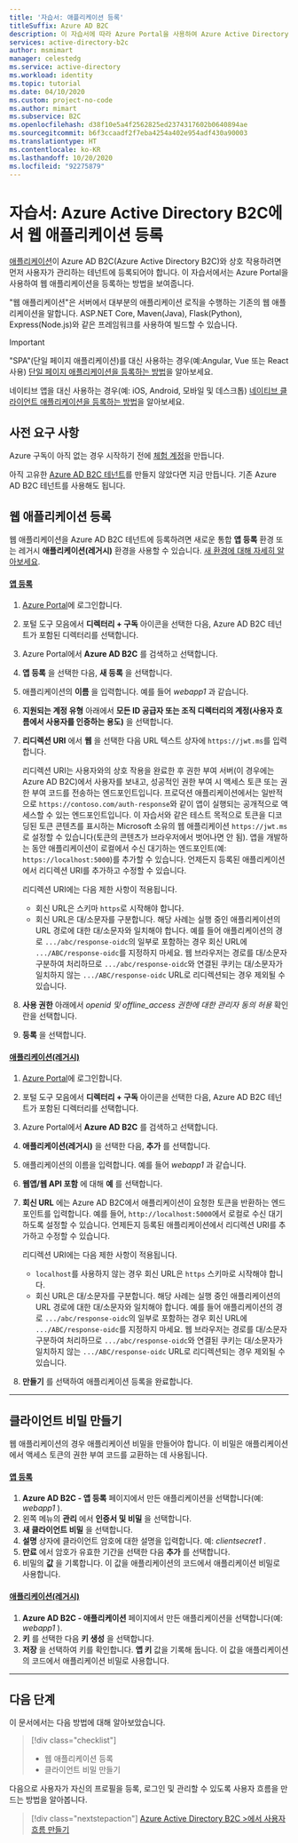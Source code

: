```yaml
---
title: '자습서: 애플리케이션 등록'
titleSuffix: Azure AD B2C
description: 이 자습서에 따라 Azure Portal을 사용하여 Azure Active Directory B2C에서 웹 애플리케이션을 등록하는 방법을 알아봅니다.
services: active-directory-b2c
author: msmimart
manager: celestedg
ms.service: active-directory
ms.workload: identity
ms.topic: tutorial
ms.date: 04/10/2020
ms.custom: project-no-code
ms.author: mimart
ms.subservice: B2C
ms.openlocfilehash: d38f10e5a4f2562825ed2374317602b0640894ae
ms.sourcegitcommit: b6f3ccaadf2f7eba4254a402e954adf430a90003
ms.translationtype: HT
ms.contentlocale: ko-KR
ms.lasthandoff: 10/20/2020
ms.locfileid: "92275879"
---
```

# <a name="tutorial-register-a-web-application-in-azure-active-directory-b2c"></a>자습서: Azure Active Directory B2C에서 웹 애플리케이션 등록

[애플리케이션](application-types.md)이 Azure AD B2C(Azure Active Directory B2C)와 상호 작용하려면 먼저 사용자가 관리하는 테넌트에 등록되어야 합니다. 이 자습서에서는 Azure Portal을 사용하여 웹 애플리케이션을 등록하는 방법을 보여줍니다. 

"웹 애플리케이션"은 서버에서 대부분의 애플리케이션 로직을 수행하는 기존의 웹 애플리케이션을 말합니다. ASP.NET Core, Maven(Java), Flask(Python), Express(Node.js)와 같은 프레임워크를 사용하여 빌드할 수 있습니다.

> [!IMPORTANT]
> "SPA"(단일 페이지 애플리케이션)를 대신 사용하는 경우(예:Angular, Vue 또는 React 사용) [단일 페이지 애플리케이션을 등록하는 방법](tutorial-register-spa.md)을 알아보세요.
> 
> 네이티브 앱을 대신 사용하는 경우(예: iOS, Android, 모바일 및 데스크톱) [네이티브 클라이언트 애플리케이션을 등록하는 방법](add-native-application.md)을 알아보세요.

## <a name="prerequisites"></a>사전 요구 사항
Azure 구독이 아직 없는 경우 시작하기 전에 [체험 계정](https://azure.microsoft.com/free/?WT.mc_id=A261C142F)을 만듭니다.

아직 고유한 [Azure AD B2C 테넌트](tutorial-create-tenant.md)를 만들지 않았다면 지금 만듭니다. 기존 Azure AD B2C 테넌트를 사용해도 됩니다.

## <a name="register-a-web-application"></a>웹 애플리케이션 등록

웹 애플리케이션을 Azure AD B2C 테넌트에 등록하려면 새로운 통합 **앱 등록** 환경 또는 레거시 **애플리케이션(레거시)** 환경을 사용할 수 있습니다. [새 환경에 대해 자세히 알아보세요](https://aka.ms/b2cappregtraining).

#### <a name="app-registrations"></a>[앱 등록](#tab/app-reg-ga/)

1. [Azure Portal](https://portal.azure.com)에 로그인합니다.
1. 포털 도구 모음에서 **디렉터리 + 구독** 아이콘을 선택한 다음, Azure AD B2C 테넌트가 포함된 디렉터리를 선택합니다.
1. Azure Portal에서 **Azure AD B2C** 를 검색하고 선택합니다.
1. **앱 등록** 을 선택한 다음, **새 등록** 을 선택합니다.
1. 애플리케이션의 **이름** 을 입력합니다. 예를 들어 *webapp1* 과 같습니다.
1. **지원되는 계정 유형** 아래에서 **모든 ID 공급자 또는 조직 디렉터리의 계정(사용자 흐름에서 사용자를 인증하는 용도)** 을 선택합니다.
1. **리디렉션 URI** 에서 **웹** 을 선택한 다음 URL 텍스트 상자에 `https://jwt.ms`를 입력합니다.

    리디렉션 URI는 사용자와의 상호 작용을 완료한 후 권한 부여 서버(이 경우에는 Azure AD B2C)에서 사용자를 보내고, 성공적인 권한 부여 시 액세스 토큰 또는 권한 부여 코드를 전송하는 엔드포인트입니다. 프로덕션 애플리케이션에서는 일반적으로 `https://contoso.com/auth-response`와 같이 앱이 실행되는 공개적으로 액세스할 수 있는 엔드포인트입니다. 이 자습서와 같은 테스트 목적으로 토큰을 디코딩된 토큰 콘텐츠를 표시하는 Microsoft 소유의 웹 애플리케이션 `https://jwt.ms`로 설정할 수 있습니다(토큰의 콘텐츠가 브라우저에서 벗어나면 안 됨). 앱을 개발하는 동안 애플리케이션이 로컬에서 수신 대기하는 엔드포인트(예: `https://localhost:5000`)를 추가할 수 있습니다. 언제든지 등록된 애플리케이션에서 리디렉션 URI를 추가하고 수정할 수 있습니다.

    리디렉션 URI에는 다음 제한 사항이 적용됩니다.

    * 회신 URL은 스키마 `https`로 시작해야 합니다.
    * 회신 URL은 대/소문자를 구분합니다. 해당 사례는 실행 중인 애플리케이션의 URL 경로에 대한 대/소문자와 일치해야 합니다. 예를 들어 애플리케이션의 경로 `.../abc/response-oidc`의 일부로 포함하는 경우 회신 URL에 `.../ABC/response-oidc`를 지정하지 마세요. 웹 브라우저는 경로를 대/소문자 구분하여 처리하므로 `.../abc/response-oidc`와 연결된 쿠키는 대/소문자가 일치하지 않는 `.../ABC/response-oidc` URL로 리디렉션되는 경우 제외될 수 있습니다.

1. **사용 권한** 아래에서 *openid 및 offline_access 권한에 대한 관리자 동의 허용* 확인란을 선택합니다.
1. **등록** 을 선택합니다.

#### <a name="applications-legacy"></a>[애플리케이션(레거시)](#tab/applications-legacy/)

1. [Azure Portal](https://portal.azure.com)에 로그인합니다.
1. 포털 도구 모음에서 **디렉터리 + 구독** 아이콘을 선택한 다음, Azure AD B2C 테넌트가 포함된 디렉터리를 선택합니다.
1. Azure Portal에서 **Azure AD B2C** 를 검색하고 선택합니다.
1. **애플리케이션(레거시)** 을 선택한 다음, **추가** 를 선택합니다.
1. 애플리케이션의 이름을 입력합니다. 예를 들어 *webapp1* 과 같습니다.
1. **웹앱/웹 API 포함** 에 대해 **예** 를 선택합니다.
1. **회신 URL** 에는 Azure AD B2C에서 애플리케이션이 요청한 토큰을 반환하는 엔드포인트를 입력합니다. 예를 들어, `http://localhost:5000`에서 로컬로 수신 대기하도록 설정할 수 있습니다. 언제든지 등록된 애플리케이션에서 리디렉션 URI를 추가하고 수정할 수 있습니다.

    리디렉션 URI에는 다음 제한 사항이 적용됩니다.

    * `localhost`를 사용하지 않는 경우 회신 URL은 `https` 스키마로 시작해야 합니다.
    * 회신 URL은 대/소문자를 구분합니다. 해당 사례는 실행 중인 애플리케이션의 URL 경로에 대한 대/소문자와 일치해야 합니다. 예를 들어 애플리케이션의 경로 `.../abc/response-oidc`의 일부로 포함하는 경우 회신 URL에 `.../ABC/response-oidc`를 지정하지 마세요. 웹 브라우저는 경로를 대/소문자 구분하여 처리하므로 `.../abc/response-oidc`와 연결된 쿠키는 대/소문자가 일치하지 않는 `.../ABC/response-oidc` URL로 리디렉션되는 경우 제외될 수 있습니다.

1. **만들기** 를 선택하여 애플리케이션 등록을 완료합니다.

* * *

## <a name="create-a-client-secret"></a>클라이언트 비밀 만들기

웹 애플리케이션의 경우 애플리케이션 비밀을 만들어야 합니다. 이 비밀은 애플리케이션에서 액세스 토큰의 권한 부여 코드를 교환하는 데 사용됩니다.

#### <a name="app-registrations"></a>[앱 등록](#tab/app-reg-ga/)

1. **Azure AD B2C - 앱 등록** 페이지에서 만든 애플리케이션을 선택합니다(예: *webapp1* ).
1. 왼쪽 메뉴의 **관리** 에서 **인증서 및 비밀** 을 선택합니다.
1. **새 클라이언트 비밀** 을 선택합니다.
1. **설명** 상자에 클라이언트 암호에 대한 설명을 입력합니다. 예: *clientsecret1* .
1. **만료** 에서 암호가 유효한 기간을 선택한 다음 **추가** 를 선택합니다.
1. 비밀의 **값** 을 기록합니다. 이 값을 애플리케이션의 코드에서 애플리케이션 비밀로 사용합니다.

#### <a name="applications-legacy"></a>[애플리케이션(레거시)](#tab/applications-legacy/)

1. **Azure AD B2C - 애플리케이션** 페이지에서 만든 애플리케이션을 선택합니다(예: *webapp1* ).
1. **키** 를 선택한 다음 **키 생성** 을 선택합니다.
1. **저장** 을 선택하여 키를 확인합니다. **앱 키** 값을 기록해 둡니다. 이 값을 애플리케이션의 코드에서 애플리케이션 비밀로 사용합니다.

* * *

## <a name="next-steps"></a>다음 단계

이 문서에서는 다음 방법에 대해 알아보았습니다.

> [!div class="checklist"]
> * 웹 애플리케이션 등록
> * 클라이언트 비밀 만들기

다음으로 사용자가 자신의 프로필을 등록, 로그인 및 관리할 수 있도록 사용자 흐름을 만드는 방법을 알아봅니다.

> [!div class="nextstepaction"]
> [Azure Active Directory B2C >에서 사용자 흐름 만들기](tutorial-create-user-flows.md)
